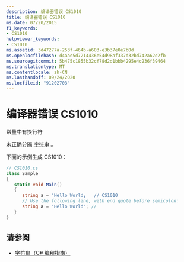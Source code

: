 ```yaml
---
description: 编译器错误 CS1010
title: 编译器错误 CS1010
ms.date: 07/20/2015
f1_keywords:
- CS1010
helpviewer_keywords:
- CS1010
ms.assetid: 3d47277a-253f-464b-a603-e3b37e0e7b0d
ms.openlocfilehash: d4aae5d7214436e54d98af337d32bd742a62d2fb
ms.sourcegitcommit: 5b475c1855b32cf78d2d1bbb4295e4c236f39464
ms.translationtype: MT
ms.contentlocale: zh-CN
ms.lasthandoff: 09/24/2020
ms.locfileid: "91202703"
---
```

# <a name="compiler-error-cs1010"></a>编译器错误 CS1010

常量中有换行符  
  
 未正确分隔 [字符串](../language-reference/builtin-types/reference-types.md) 。  
  
 下面的示例生成 CS1010：  
  
```csharp  
// CS1010.cs  
class Sample  
{  
   static void Main()  
   {  
      string a = "Hello World;   // CS1010  
      // Use the following line, with end quote before semicolon:  
      string a = "Hello World"; //  
   }  
}  
```  
  
## <a name="see-also"></a>请参阅

- [字符串（C# 编程指南）](../programming-guide/strings/index.md)
